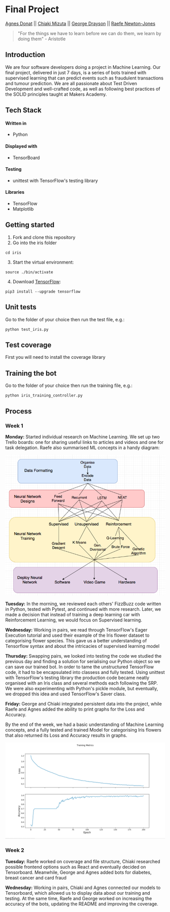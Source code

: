 # Final Project
[Agnes Donat](https://github.com/agnesdonat) || [Chiaki Mizuta](https://github.com/chiakimz) || [George Drayson](https://github.com/GeorgeDrayson) || [Raefe Newton-Jones](https://github.com/Raefey)
> "For the things we have to learn before we can do them, we learn by doing them" - Aristotle

## Introduction

We are four software developers doing a project in Machine Learning. Our final project, delivered in just 7 days, is a series of bots trained with supervised learning that can predict events such as fraudulent transactions and tumour prediction. We are all passionate about Test Driven Development and well-crafted code, as well as following best practices of the SOLID principles taught at Makers Academy.

## Tech Stack

#### Written in
* Python

#### Displayed with
* TensorBoard

#### Testing
* unittest with TensorFlow's testing library

#### Libraries
* TensorFlow
* Matplotlib

## Getting started

1. Fork and clone this repository
2. Go into the iris folder
  ```
  cd iris
  ```
3. Start the virtual environment:
  ```
  source ./bin/activate
  ```
4. Download [TensorFlow](https://www.tensorflow.org/install/):
  ```
  pip3 install --upgrade tensorflow
  ```

## Unit tests

Go to the folder of your choice then run the test file, e.g.:
```
python test_iris.py
```
## Test coverage
First you will need to install the coverage library
## Training the bot

Go to the folder of your choice then run the training file, e.g.:
```
python iris_training_controller.py
```
## Process
### Week 1

  <strong>Monday:</strong> Started individual research on Machine Learning. We set up two Trello boards: one for sharing useful links to articles and videos and one for task delegation. Raefe also summarised ML concepts in a handy diagram: <br>

  ![Raefe's diagram for ML](./iris/public/ml_diagram.png "Raefe's diagram on ML")  

  <strong>Tuesday:</strong> In the morning, we reviewed each others' FizzBuzz code written in Python, tested with Pytest, and continued with more research. Later, we made a decision that instead of training a deep learning car with Reinforcement Learning, we would focus on Supervised learning.<br>

  <strong>Wednesday:</strong> Working in pairs, we read through TensorFlow's Eager Execution tutorial and used their example of the Iris flower dataset to categorising flower species. This gave us a better understanding of Tensorflow syntax and about the intricacies of supervised learning model<br>

  <strong>Thursday:</strong> Swapping pairs, we looked into testing the code we studied the previous day and finding a solution for serialising our Python object so we can save our trained bot. In order to tame the unstructured TensorFlow code, it had to be encapsulated into classess and fully tested. Using unittest with TensorFlow's testing library the production code became neatly organised with an Iris class and several methods each following the SRP. We were also experimenting with Python's pickle module, but eventually, we dropped this idea and used TensorFlow's Saver class. <br>

  <strong>Friday:</strong> George and Chiaki integrated persistent data into the project, while Raefe and Agnes added the ability to print graphs for the Loss and Accuracy.

 By the end of the week, we had a basic understanding of Machine Learning concepts, and a fully tested and trained Model for categorising Iris flowers that also returned its Loss and Accuracy results in graphs.

  ![Alt text](./iris/public/graphs.png)
  
### Week 2

<strong>Tuesday:</strong> Raefe worked on coverage and file structure, Chiaki researched possible frontend options such as React and eventually decided on Tensorboard. Meanwhile, George and Agnes added bots for diabetes, breast cancer and card fraud<br>

<strong>Wednesday:</strong> Working in pairs, Chiaki and Agnes connected our models to Tensorboard, which allowed us to display data about our training and testing. At the same time, Raefe and George worked on increasing the accuracy of the bots, updating the README and improving the coverage.

